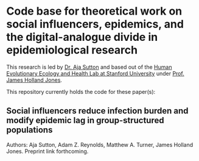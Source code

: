 # Code base for theoretical work on social influencers, epidemics, and the digital-analogue divide in epidemiological research

This research is led by [Dr. Aja Sutton](https://amsutton.github.io/) and based out of the [Human Evolutionary Ecology and Health Lab at Stanford University](https://heeh.stanford.edu/) under [Prof. James Holland Jones](https://sustainability.stanford.edu/people/james-jones).

This repository currently holds the code for these paper(s):

## Social influencers reduce infection burden and modify epidemic lag in group-structured populations
Authors: Aja Sutton, Adam Z. Reynolds, Matthew A. Turner, James Holland Jones.
Preprint link forthcoming.

